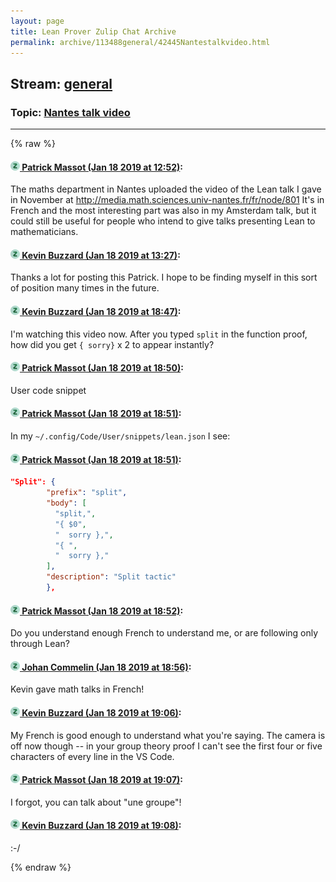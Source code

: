 ```yaml
---
layout: page
title: Lean Prover Zulip Chat Archive 
permalink: archive/113488general/42445Nantestalkvideo.html
---
```


## Stream: [general](index.html)
### Topic: [Nantes talk video](42445Nantestalkvideo.html)

---


{% raw %}
#### [![Click to go to Zulip](../../assets/img/zulip2.png) Patrick Massot (Jan 18 2019 at 12:52)](https://leanprover.zulipchat.com/#narrow/stream/113488-general/topic/Nantes%20talk%20video/near/156362257):
The maths department in Nantes uploaded the video of the Lean talk I gave in November at http://media.math.sciences.univ-nantes.fr/fr/node/801 It's in French and the most interesting part was also in my Amsterdam talk, but it could still be useful for people who intend to give talks presenting Lean to mathematicians.

#### [![Click to go to Zulip](../../assets/img/zulip2.png) Kevin Buzzard (Jan 18 2019 at 13:27)](https://leanprover.zulipchat.com/#narrow/stream/113488-general/topic/Nantes%20talk%20video/near/156363763):
Thanks a lot for posting this Patrick. I hope to be finding myself in this sort of position many times in the future.

#### [![Click to go to Zulip](../../assets/img/zulip2.png) Kevin Buzzard (Jan 18 2019 at 18:47)](https://leanprover.zulipchat.com/#narrow/stream/113488-general/topic/Nantes%20talk%20video/near/156386051):
I'm watching this video now. After you typed `split` in the function proof, how did you get `{ sorry}` x 2 to appear instantly?

#### [![Click to go to Zulip](../../assets/img/zulip2.png) Patrick Massot (Jan 18 2019 at 18:50)](https://leanprover.zulipchat.com/#narrow/stream/113488-general/topic/Nantes%20talk%20video/near/156386271):
User code snippet

#### [![Click to go to Zulip](../../assets/img/zulip2.png) Patrick Massot (Jan 18 2019 at 18:51)](https://leanprover.zulipchat.com/#narrow/stream/113488-general/topic/Nantes%20talk%20video/near/156386293):
In my `~/.config/Code/User/snippets/lean.json` I see:

#### [![Click to go to Zulip](../../assets/img/zulip2.png) Patrick Massot (Jan 18 2019 at 18:51)](https://leanprover.zulipchat.com/#narrow/stream/113488-general/topic/Nantes%20talk%20video/near/156386309):
```json
"Split": {
        "prefix": "split",
        "body": [
		  "split,",
		  "{ $0",
		  "  sorry },",
		  "{ ",
		  "  sorry },"
        ],
        "description": "Split tactic"
        },
```

#### [![Click to go to Zulip](../../assets/img/zulip2.png) Patrick Massot (Jan 18 2019 at 18:52)](https://leanprover.zulipchat.com/#narrow/stream/113488-general/topic/Nantes%20talk%20video/near/156386380):
Do you understand enough French to understand me, or are following only through Lean?

#### [![Click to go to Zulip](../../assets/img/zulip2.png) Johan Commelin (Jan 18 2019 at 18:56)](https://leanprover.zulipchat.com/#narrow/stream/113488-general/topic/Nantes%20talk%20video/near/156386670):
Kevin gave math talks in French!

#### [![Click to go to Zulip](../../assets/img/zulip2.png) Kevin Buzzard (Jan 18 2019 at 19:06)](https://leanprover.zulipchat.com/#narrow/stream/113488-general/topic/Nantes%20talk%20video/near/156387286):
My French is good enough to understand what you're saying. The camera is off now though -- in your group theory proof I can't see the first four or five characters of every line in the VS Code.

#### [![Click to go to Zulip](../../assets/img/zulip2.png) Patrick Massot (Jan 18 2019 at 19:07)](https://leanprover.zulipchat.com/#narrow/stream/113488-general/topic/Nantes%20talk%20video/near/156387316):
I forgot, you can talk about "une groupe"!

#### [![Click to go to Zulip](../../assets/img/zulip2.png) Kevin Buzzard (Jan 18 2019 at 19:08)](https://leanprover.zulipchat.com/#narrow/stream/113488-general/topic/Nantes%20talk%20video/near/156387422):
:-/


{% endraw %}
